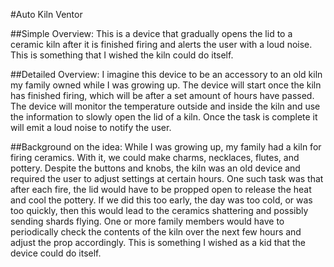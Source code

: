 #Auto Kiln Ventor

##Simple Overview:
This is a device that gradually opens the lid to a ceramic kiln after it is finished firing and alerts the user with a loud noise. This is something that I wished the kiln could do itself.

##Detailed Overview:
I imagine this device to be an accessory to an old kiln my family owned while I was growing up. The device will start once the kiln has finished firing, which will be after a set amount of hours have passed. The device will monitor the temperature outside and inside the kiln and use the information to slowly open the lid of a kiln. Once the task is complete it will emit a loud noise to notify the user.

##Background on the idea:
While I was growing up, my family had a kiln for firing ceramics. With it, we could make charms, necklaces, flutes, and pottery. Despite the buttons and knobs, the kiln was an old device and required the user to adjust settings at certain hours. One such task was that after each fire, the lid would have to be propped open to release the heat and cool the pottery. If we did this too early, the day was too cold, or was too quickly, then this would lead to the ceramics shattering and possibly sending shards flying. One or more family members would have to  periodically check the contents of the kiln over the next few hours and adjust the prop accordingly. This is something I wished as a kid that the device could do itself.

